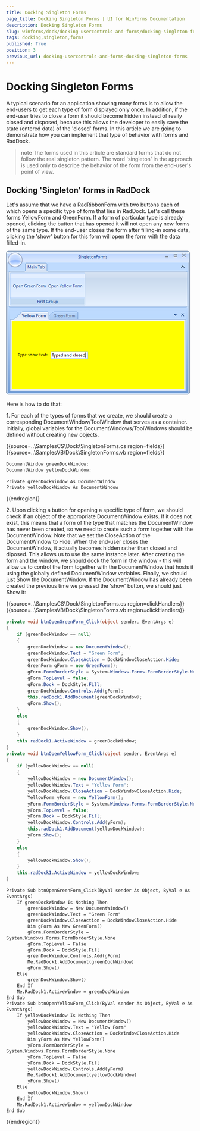 ```yaml
---
title: Docking Singleton Forms
page_title: Docking Singleton Forms | UI for WinForms Documentation
description: Docking Singleton Forms
slug: winforms/dock/docking-usercontrols-and-forms/docking-singleton-forms
tags: docking,singleton,forms
published: True
position: 3
previous_url: docking-usercontrols-and-forms-docking-singleton-forms
---
```


# Docking Singleton Forms
 
A typical scenario for an application showing many forms is to allow the end-users to get each type of form displayed only once. In addition, if the end-user tries to close a form it should become hidden instead of really closed and disposed, because this allows the developer to easily save the state (entered data) of the 'closed' forms. In this article we are going to demonstrate how you can implement that type of behavior with forms and RadDock.
        

>note The forms used in this article are standard forms that do not follow the real singleton pattern. The word 'singleton' in the approach is used only to describe the behavior of the form from the end-user's point of view.
>
 
## Docking 'Singleton' forms in RadDock

Let's assume that we have a RadRibbonForm with two buttons each of which opens a specific type of form that lies in RadDock. Let's call these forms YellowForm and GreenForm. If a form of particular type is already opened, clicking the button that has opened it will not open any new forms of the same type. If the end-user closes the form after filling-in some data, clicking the 'show' button for this form will open the form with the data filled-in.

![docking-usercontrols-and-forms-docking-singleton-forms 001](images/docking-usercontrols-and-forms-docking-singleton-forms001.png)

Here is how to do that:
          

1\. For each of the types of forms that we create, we should create a corresponding DocumentWindow/ToolWindow that serves as a container. Initially, global variables for the DocumentWindows/ToolWindows should be defined without creating new objects. 

{{source=..\SamplesCS\Dock\SingletonForms.cs region=fields}} 
{{source=..\SamplesVB\Dock\SingletonForms.vb region=fields}} 

````C#
DocumentWindow greenDockWindow;
DocumentWindow yellowDockWindow;

````
````VB.NET
Private greenDockWindow As DocumentWindow
Private yellowDockWindow As DocumentWindow

````

{{endregion}} 
 

2\. Upon clicking a button for opening a specific type of form, we should check if an object of the appropriate DocumentWindow exists. If it does not exist, this means that a form of the type that matches the DocumentWindow has never been created, so we need to create such a form together with the DocumentWindow. Note that we set the CloseAction of the DocumentWindow to Hide. When the end-user closes the DocumentWindow, it actually becomes hidden rather than closed and diposed. This allows us to use the same instance later. After creating the form and the window, we should dock the form in the window - this will allow us to control the form together with the DocumentWindow that hosts it using the globally defined DocumentWindow variables. Finally, we should just Show the DocumentWindow. If the DocumentWindow has already been created the previous time we pressed the 'show' button, we should just Show it: 

{{source=..\SamplesCS\Dock\SingletonForms.cs region=clickHandlers}} 
{{source=..\SamplesVB\Dock\SingletonForms.vb region=clickHandlers}} 

````C#
private void btnOpenGreenForm_Click(object sender, EventArgs e)
{
    if (greenDockWindow == null)
    {
        greenDockWindow = new DocumentWindow();
        greenDockWindow.Text = "Green Form";
        greenDockWindow.CloseAction = DockWindowCloseAction.Hide;
        GreenForm gForm = new GreenForm();
        gForm.FormBorderStyle = System.Windows.Forms.FormBorderStyle.None;
        gForm.TopLevel = false;
        gForm.Dock = DockStyle.Fill;
        greenDockWindow.Controls.Add(gForm);
        this.radDock1.AddDocument(greenDockWindow);
        gForm.Show();
    }
    else
    {
        greenDockWindow.Show();
    }
    this.radDock1.ActiveWindow = greenDockWindow;
}
private void btnOpenYellowForm_Click(object sender, EventArgs e)
{
    if (yellowDockWindow == null)
    {
        yellowDockWindow = new DocumentWindow();
        yellowDockWindow.Text = "Yellow Form";
        yellowDockWindow.CloseAction = DockWindowCloseAction.Hide;
        YellowForm yForm = new YellowForm();
        yForm.FormBorderStyle = System.Windows.Forms.FormBorderStyle.None;
        yForm.TopLevel = false;
        yForm.Dock = DockStyle.Fill;
        yellowDockWindow.Controls.Add(yForm);
        this.radDock1.AddDocument(yellowDockWindow);
        yForm.Show();
    }
    else
    {
        yellowDockWindow.Show();
    }
    this.radDock1.ActiveWindow = yellowDockWindow;
}

````
````VB.NET
Private Sub btnOpenGreenForm_Click(ByVal sender As Object, ByVal e As EventArgs)
    If greenDockWindow Is Nothing Then
        greenDockWindow = New DocumentWindow()
        greenDockWindow.Text = "Green Form"
        greenDockWindow.CloseAction = DockWindowCloseAction.Hide
        Dim gForm As New GreenForm()
        gForm.FormBorderStyle = System.Windows.Forms.FormBorderStyle.None
        gForm.TopLevel = False
        gForm.Dock = DockStyle.Fill
        greenDockWindow.Controls.Add(gForm)
        Me.RadDock1.AddDocument(greenDockWindow)
        gForm.Show()
    Else
        greenDockWindow.Show()
    End If
    Me.RadDock1.ActiveWindow = greenDockWindow
End Sub
Private Sub btnOpenYellowForm_Click(ByVal sender As Object, ByVal e As EventArgs)
    If yellowDockWindow Is Nothing Then
        yellowDockWindow = New DocumentWindow()
        yellowDockWindow.Text = "Yellow Form"
        yellowDockWindow.CloseAction = DockWindowCloseAction.Hide
        Dim yForm As New YellowForm()
        yForm.FormBorderStyle = System.Windows.Forms.FormBorderStyle.None
        yForm.TopLevel = False
        yForm.Dock = DockStyle.Fill
        yellowDockWindow.Controls.Add(yForm)
        Me.RadDock1.AddDocument(yellowDockWindow)
        yForm.Show()
    Else
        yellowDockWindow.Show()
    End If
    Me.RadDock1.ActiveWindow = yellowDockWindow
End Sub

````

{{endregion}} 



